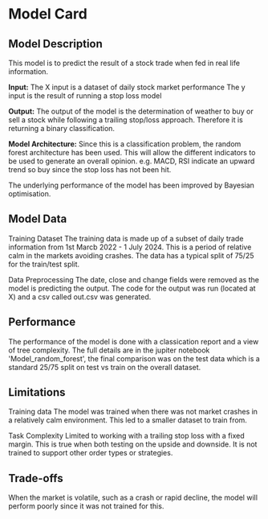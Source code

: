 # Model Card

## Model Description

This model is to predict the result of a stock trade when fed in real life information. 

**Input:**
The X input is a dataset of daily stock market performance
The y input is the result of running a stop loss model

**Output:** 
The output of the model is the determination of weather to buy or sell a stock while following a trailing stop/loss approach. Therefore it is returning a binary classification.

**Model Architecture:**
Since this is a classification problem, the random forest architecture has been used. This will allow the different indicators to be used to generate an overall opinion. e.g. MACD, RSI indicate an upward trend so buy since the stop loss has not been hit.

The underlying performance of the model has been improved by Bayesian optimisation.

## Model Data

Training Dataset
The training data is made up of a subset of daily trade information from 1st Marcb 2022 - 1 July 2024. This is a period of relative calm in the markets avoiding crashes.
The data has a typical split of 75/25 for the train/test split.

Data Preprocessing
The date, close and change fields were removed as the model is predicting the output.
The code for the output was run (located at X) and a csv called out.csv was generated.

## Performance

The performance of the model is done with a classication report and a view of tree complexity. The full details are in the jupiter notebook 'Model_random_forest', the final comparison was on the test data which is a standard 25/75 split on test vs train on the overall dataset.


## Limitations

Training data
The model was trained when there was not market crashes in a relatively calm environment. This led to a smaller dataset to train from. 

Task Complexity
Limited to working with a trailing stop loss with a fixed margin. This is true when both testing on the upside and downside.
It is not trained to support other order types or strategies.

## Trade-offs

When the market is volatile, such as a crash or rapid decline, the model will perform poorly since it was not trained for this.